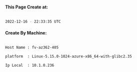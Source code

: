 
   
#### This Page Create at:

```bash

2022-12-16 - 22:33:35 UTC

```

#### Create By Machine:

```bash

Host Name : fv-az362-405

platform  : Linux-5.15.0-1024-azure-x86_64-with-glibc2.35

Ip Local  : 10.1.0.236

```

